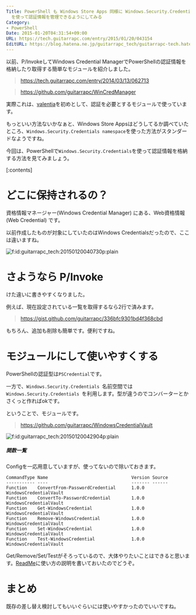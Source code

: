 ```yaml
---
Title: PowerShell も Windows Store Apps 同様に Windows.Security.Credentials namespace
  を使って認証情報を管理できるようにしてみる
Category:
- PowerShell
Date: 2015-01-20T04:31:54+09:00
URL: https://tech.guitarrapc.com/entry/2015/01/20/043154
EditURL: https://blog.hatena.ne.jp/guitarrapc_tech/guitarrapc-tech.hatenablog.com/atom/entry/8454420450080811033
---
```


以前、P/InvokeしてWindows Credential ManagerでPowerShellの認証情報を格納したり取得する簡単なモジュールを紹介しました。

> https://tech.guitarrapc.com/entry/2014/03/13/062713

> https://github.com/guitarrapc/WinCredManager

実際これは、[valentia](https://github.com/guitarrapc/valentia)を初めとして、認証を必要とするモジュールで使っています。

もっといい方法ないかなぁと、Windows Store Appsはどうしてるか調べていたところ、`Windows.Security.Credentials namespace`を使った方法がスタンダードなようですね。

今回は、PowerShellで`Windows.Security.Credentials`を使って認証情報を格納する方法を見てみましょう。


[:contents]

# どこに保持されるの？

資格情報マネージャー(Windows Credential Manager) にある、Web資格情報(Web Credential) です。

以前作成したものが対象にしていたのはWindows Credentialsだったので、ここは違いますね。

<p><span itemscope itemtype="https://schema.org/Photograph"><img src="https://cdn-ak.f.st-hatena.com/images/fotolife/g/guitarrapc_tech/20150120/20150120040730.png" alt="f:id:guitarrapc_tech:20150120040730p:plain" title="f:id:guitarrapc_tech:20150120040730p:plain" class="hatena-fotolife" itemprop="image"></span></p>

# さようなら P/Invoke

けた違いに書きやすくなりました。

例えば、現在設定されている一覧を取得するなら2行で済みます。

> https://gist.github.com/guitarrapc/336bfc9301bd4f368cbd

もちろん、追加も削除も簡単です。便利ですね。

# モジュールにして使いやすくする

PowerShellの認証型は`PSCredential`です。

一方で、`Windows.Security.Credentials `名前空間では`Windows.Security.Credentials `を利用します。型が違うのでコンバーターとかさくっと作ればokです。

ということで、モジュールです。

> https://github.com/guitarrapc/WindowsCredentialVault

<p><span itemscope itemtype="https://schema.org/Photograph"><img src="https://cdn-ak.f.st-hatena.com/images/fotolife/g/guitarrapc_tech/20150120/20150120042904.png" alt="f:id:guitarrapc_tech:20150120042904p:plain" title="f:id:guitarrapc_tech:20150120042904p:plain" class="hatena-fotolife" itemprop="image"></span></p>


##### 関数一覧

Configを一応用意していますが、使ってないので除いておきます。

```
CommandType Name                                Version Source
----------- ----                                ------- ------
Function    ConvertFrom-PasswordCredential      1.0.0   WindowsCredentialVault
Function    ConvertTo-PasswordCredential        1.0.0   WindowsCredentialVault
Function    Get-WindowsCredential               1.0.0   WindowsCredentialVault
Function    Remove-WindowsCredential            1.0.0   WindowsCredentialVault
Function    Set-WindowsCredential               1.0.0   WindowsCredentialVault
Function    Test-WindowsCredential              1.0.0   WindowsCredentialVault
```

Get/Remove/Set/Testがそろっているので、大体やりたいことはできると思います。[ReadMe](https://github.com/guitarrapc/WindowsCredentialVault#windowscredentialvault)に使い方の説明を書いておいたのでどうぞ。

# まとめ

既存の差し替え検討してもいいぐらいには使いやすかったのでいいですね。
